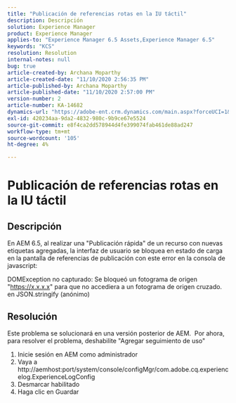 ```yaml
---
title: "Publicación de referencias rotas en la IU táctil"
description: Descripción
solution: Experience Manager
product: Experience Manager
applies-to: "Experience Manager 6.5 Assets,Experience Manager 6.5"
keywords: "KCS"
resolution: Resolution
internal-notes: null
bug: true
article-created-by: Archana Moparthy
article-created-date: "11/10/2020 2:56:35 PM"
article-published-by: Archana Moparthy
article-published-date: "11/10/2020 2:57:00 PM"
version-number: 2
article-number: KA-14682
dynamics-url: "https://adobe-ent.crm.dynamics.com/main.aspx?forceUCI=1&pagetype=entityrecord&etn=knowledgearticle&id=a2eb8aeb-6423-eb11-a813-00224809820c"
exl-id: 420234aa-9da2-4832-980c-9b9ce67e5524
source-git-commit: e8f4ca2dd578944d4fe399074fab461de88ad247
workflow-type: tm+mt
source-wordcount: '105'
ht-degree: 4%

---
```


# Publicación de referencias rotas en la IU táctil

## Descripción

En AEM 6.5, al realizar una &quot;Publicación rápida&quot; de un recurso con nuevas etiquetas agregadas, la interfaz de usuario se bloquea en estado de carga en la pantalla de referencias de publicación con este error en la consola de javascript:


DOMException no capturado: Se bloqueó un fotograma de origen &quot;https://x.x.x.x&quot; para que no accediera a un fotograma de origen cruzado.
en JSON.stringify (anónimo)



## Resolución

Este problema se solucionará en una versión posterior de AEM.  Por ahora, para resolver el problema, deshabilite &quot;Agregar seguimiento de uso&quot;

1. Inicie sesión en AEM como administrador
2. Vaya a http://aemhost:port/system/console/configMgr/com.adobe.cq.experiencelog.ExperienceLogConfig
3. Desmarcar habilitado
4. Haga clic en Guardar
